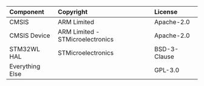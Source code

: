 | Component                       | Copyright                          | License                                          |
|:---------                       |:----------                         |:-------                                          |
| CMSIS                           | ARM Limited                        | Apache-2.0                                       |
| CMSIS Device                    | ARM Limited - STMicroelectronics   | Apache-2.0                                       |
| STM32WL HAL                     | STMicroelectronics                 | BSD-3-Clause                                     |
| Everything Else                 |                                    | GPL-3.0                                          |
